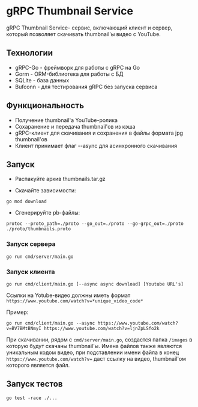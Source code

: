 # gRPC Thumbnail Service
gRPC Thumbnail Service- сервис, включающий клиент и сервер, который позволяет скачивать thumbnail'ы видео с YouTube.

## Технологии
- gRPC-Go - фреймворк для работы с gRPC на Go
- Gorm - ORM-библиотека для работы с БД
- SQLite - база данных
- Bufconn - для тестирования gRPC без запуска сервиса


## Функциональность
- Получение thumbnail'а YouTube-ролика
- Сохаранение и передача thumbnail'ов из кэша
- gRPC-клиент для скачивания и сохранения в файлы формата jpg thumbnail'ов
- Клиент принимает флаг --async для асинхронного скачивания


## Запуск
- Распакуйте архив thumbnails.tar.gz

- Скачайте зависимости:
```
go mod download
```
- Сгенерируйте pb-файлы:
```
protoc --proto_path=./proto --go_out=./proto --go-grpc_out=./proto ./proto/thumbnails.proto
```
### Запуск сервера
```
go run cmd/server/main.go
```

### Запуск клиента
```
go run cmd/client/main.go [--async async download] [Youtube URL's]
```
Ссылки на Yotube-видео должны иметь формат `https://www.youtube.com/watch?v=*unique_video_code*`

Пример:
```
go run cmd/client/main.go --async https://www.youtube.com/watch?v=BV7BMtBNmyI https://www.youtube.com/watch?v=ljnZpLSfo2k
```

При скачивании, рядом с `cmd/server/main.go`, создастся папка `/images` в которую будут скачаны thumbnail'ы. Имена файлов также являются уникальным кодом видео, при подставлении имени файла в конец `https://www.youtube.com/watch?v=` даст ссылку на видео, thumbnail'ом которого является файл.


## Запуск тестов
```
go test -race ./...
```
